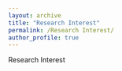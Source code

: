 ```yaml
---
layout: archive
title: "Research Interest"
permalink: /Research Interest/
author_profile: true
---
```


Research Interest
